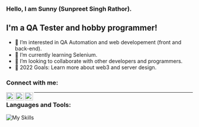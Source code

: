 ### Hello, I am Sunny (Sunpreet Singh Rathor).

## I'm a QA Tester and hobby programmer!
- 👀 I’m interested in QA Automation and web developement (front and back-end).
- 🌱 I’m currently learning Selenium.
- 👯 I’m looking to collaborate with other developers and programmers.
- 🥅 2022 Goals: Learn more about web3 and server design.

### Connect with me:
[<img align="left" alt="rathorsunpreet | Youtube" width="22px" src="https://cdn.jsdelivr.net/npm/simple-icons@v3/icons/youtube.svg" />][1]
[<img align="left" alt="rathorsunpreet | LinkedIn" width="22px" src="https://cdn.jsdelivr.net/npm/simple-icons@v3/icons/linkedin.svg" />][2]
[<img align="left" alt="rathorsunpreet | Bitbucket Repo" width="22px" src="https://cdn.jsdelivr.net/npm/simple-icons@v3/icons/bitbucket.svg" />][3]

---

### Languages and Tools:
![My Skills](https://skillicons.dev/icons?i=nodejs,html,css,java,py,git,bash,bootstrap,c,cpp,eclipse,express,fastapi,graphql,linux,maven,mongodb,postman,pug,regex,selenium,tailwind,vim,vscode&perline=20)

[1]: https://www.youtube.com/@SunpreetRathor/featured
[2]: https://www.linkedin.com/in/rathorsunpreet/
[3]: https://bitbucket.org/rathorsunpreet/workspace/repositories/
